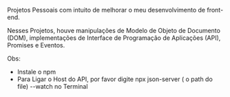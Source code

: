 Projetos Pessoais com intuito de melhorar o meu desenvolvimento de front-end.

Nesses Projetos, houve manipulações de Modelo de Objeto de Documento (DOM), implementações de Interface de Programação de Aplicações (API), Promises e Eventos.

Obs: 
- Instale o npm
- Para Ligar o Host do API, por favor digite  npx json-server ( o path do file) --watch  no Terminal

